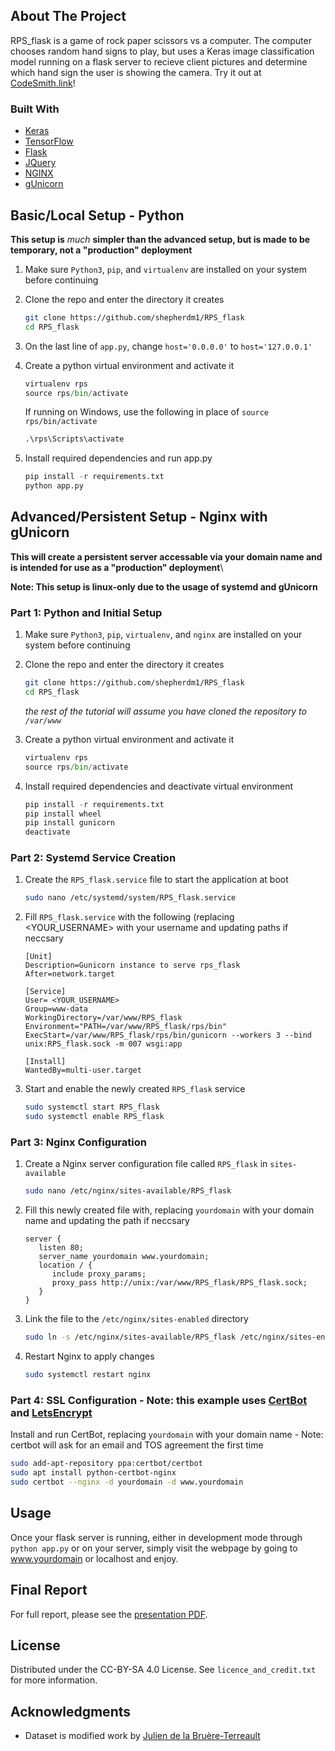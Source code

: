 <!-- ABOUT THE PROJECT -->
## About The Project

RPS_flask is a game of rock paper scissors vs a computer. The computer chooses random hand signs to play, but uses a Keras image classification model running on a flask server to recieve client pictures and determine which hand sign the user is showing the camera. Try it out at [CodeSmith.link](https://www.codesmith.link)!

### Built With

* [Keras](https://keras.io/)
* [TensorFlow](https://www.tensorflow.org/)
* [Flask](https://flask.palletsprojects.com/)
* [JQuery](https://jquery.com)
* [NGINX](https://www.nginx.com/)
* [gUnicorn](https://gunicorn.org/)



## Basic/Local Setup - Python
**This setup is** *much* **simpler than the advanced setup, but is made to be temporary, not a "production" deployment**
1. Make sure `Python3`, `pip`, and `virtualenv` are installed on your system before continuing
2. Clone the repo and enter the directory it creates

   ```sh
   git clone https://github.com/shepherdm1/RPS_flask
   cd RPS_flask
   ```
3. On the last line of `app.py`, change `host='0.0.0.0'` to `host='127.0.0.1'`
4. Create a python virtual environment and activate it
   
   ```python
   virtualenv rps
   source rps/bin/activate
   ``` 
   If running on Windows, use the following in place of `source rps/bin/activate`
   ```bat
   .\rps\Scripts\activate
   ```
   
5. Install required dependencies and run app.py
   
   ```python
   pip install -r requirements.txt
   python app.py

   ```

## Advanced/Persistent Setup - Nginx with gUnicorn
**This will create a persistent server accessable via your domain name and is intended for use as a "production" deployment**\

**Note: This setup is linux-only due to the usage of systemd and gUnicorn**

### Part 1: Python and Initial Setup
1. Make sure `Python3`, `pip`, `virtualenv`, and `nginx` are installed on your system before continuing
2. Clone the repo and enter the directory it creates

   ```sh
   git clone https://github.com/shepherdm1/RPS_flask
   cd RPS_flask
   ``` 
   *the rest of the tutorial will assume you have cloned the repository to `/var/www`*
3. Create a python virtual environment and activate it
   
   ```python
   virtualenv rps
   source rps/bin/activate
   ``` 
4. Install required dependencies and deactivate virtual environment
   
   ```python
   pip install -r requirements.txt
   pip install wheel
   pip install gunicorn
   deactivate
   ```
   
### Part 2: Systemd Service Creation
1. Create the `RPS_flask.service` file to start the application at boot
   ```sh
   sudo nano /etc/systemd/system/RPS_flask.service
   ```
2. Fill `RPS_flask.service` with the following (replacing <YOUR_USERNAME> with your username and updating paths if neccsary

   ```
   [Unit]
   Description=Gunicorn instance to serve rps_flask
   After=network.target

   [Service]
   User= <YOUR_USERNAME>
   Group=www-data
   WorkingDirectory=/var/www/RPS_flask
   Environment="PATH=/var/www/RPS_flask/rps/bin"
   ExecStart=/var/www/RPS_flask/rps/bin/gunicorn --workers 3 --bind unix:RPS_flask.sock -m 007 wsgi:app

   [Install]
   WantedBy=multi-user.target
   ```
3. Start and enable the newly created `RPS_flask` service
   
   ```sh
   sudo systemctl start RPS_flask
   sudo systemctl enable RPS_flask
   ```

### Part 3: Nginx Configuration
1. Create a Nginx server configuration file called `RPS_flask` in `sites-available`
   
   ```sh
   sudo nano /etc/nginx/sites-available/RPS_flask 
   ```
2. Fill this newly created file with, replacing `yourdomain` with your domain name and updating the path if neccsary
   
   ```
   server {
      listen 80;
      server_name yourdomain www.yourdomain;
      location / {
         include proxy_params;
         proxy_pass http://unix:/var/www/RPS_flask/RPS_flask.sock;
      }
   }
   ```
 
3. Link the file to the `/etc/nginx/sites-enabled` directory

   ```sh
   sudo ln -s /etc/nginx/sites-available/RPS_flask /etc/nginx/sites-enabled
   ```

4. Restart Nginx to apply changes

   ```sh
   sudo systemctl restart nginx
   ```
### Part 4: SSL Configuration - Note: this example uses [CertBot](https://certbot.eff.org/) and [LetsEncrypt](https://letsencrypt.org/)
   Install and run CertBot, replacing `yourdomain` with your domain name - Note: certbot will ask for an email and TOS agreement the first time
   
   ```sh
   sudo add-apt-repository ppa:certbot/certbot
   sudo apt install python-certbot-nginx
   sudo certbot --nginx -d yourdomain -d www.yourdomain
   ```



<!-- USAGE EXAMPLES -->
## Usage

Once your flask server is running, either in development mode through `python app.py` or on your server, simply 
visit the webpage by going to www.yourdomain or localhost and enjoy.


## Final Report
For full report, please see the [presentation PDF](DataSci%20Final.pdf).


<!-- LICENSE -->
## License

Distributed under the CC-BY-SA 4.0 License. See `licence_and_credit.txt` for more information.



<!-- ACKNOWLEDGMENTS -->
## Acknowledgments

* Dataset is modified work by [Julien de la Bruère-Terreault](https://github.com/imfdlh)
